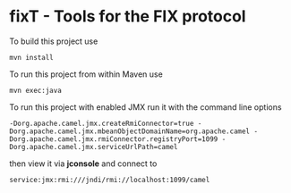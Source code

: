 fixT - Tools for the FIX protocol
=================================

To build this project use

    mvn install

To run this project from within Maven use

    mvn exec:java

To run this project with enabled JMX run it with the command line options

    -Dorg.apache.camel.jmx.createRmiConnector=true -Dorg.apache.camel.jmx.mbeanObjectDomainName=org.apache.camel -Dorg.apache.camel.jmx.rmiConnector.registryPort=1099 -Dorg.apache.camel.jmx.serviceUrlPath=camel

then view it via **jconsole** and connect to

    service:jmx:rmi:///jndi/rmi://localhost:1099/camel

